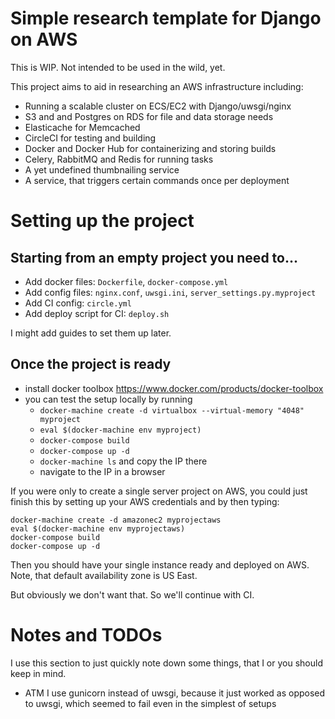 # Simple research template for Django on AWS

This is WIP. Not intended to be used in the wild, yet.

This project aims to aid in researching an AWS infrastructure including:

* Running a scalable cluster on ECS/EC2 with Django/uwsgi/nginx
* S3 and and Postgres on RDS for file and data storage needs
* Elasticache for Memcached
* CircleCI for testing and building
* Docker and Docker Hub for containerizing and storing builds
* Celery, RabbitMQ and Redis for running tasks
* A yet undefined thumbnailing service
* A service, that triggers certain commands once per deployment

# Setting up the project

## Starting from an empty project you need to...

* Add docker files: `Dockerfile`, `docker-compose.yml`
* Add config files: `nginx.conf`, `uwsgi.ini`, `server_settings.py.myproject`
* Add CI config: `circle.yml`
* Add deploy script for CI: `deploy.sh`

I might add guides to set them up later.


## Once the project is ready

* install docker toolbox https://www.docker.com/products/docker-toolbox
* you can test the setup locally by running
    * `docker-machine create -d virtualbox --virtual-memory "4048" myproject`
    * `eval $(docker-machine env myproject)`
    * `docker-compose build`
    * `docker-compose up -d`
    * `docker-machine ls` and copy the IP there
    * navigate to the IP in a browser
    
If you were only to create a single server project on AWS, you could just finish
this by setting up your AWS credentials and by then typing:


    docker-machine create -d amazonec2 myprojectaws
    eval $(docker-machine env myprojectaws)
    docker-compose build
    docker-compose up -d
    
Then you should have your single instance ready and deployed on AWS. Note, that
default availability zone is US East.

But obviously we don't want that. So we'll continue with CI.


# Notes and TODOs

I use this section to just quickly note down some things, that I or you should
keep in mind.

* ATM I use gunicorn instead of uwsgi, because it just worked as opposed to
  uwsgi, which seemed to fail even in the simplest of setups
